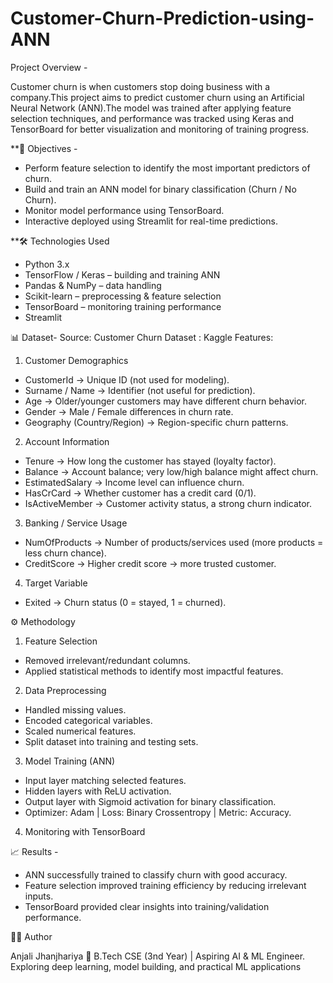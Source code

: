 # Customer-Churn-Prediction-using-ANN
Project Overview -

Customer churn is when customers stop doing business with a company.This project aims to predict customer churn using an Artificial Neural Network (ANN).The model was trained after applying feature selection techniques, and performance was tracked using Keras and TensorBoard for better visualization and monitoring of training progress.


**🎯 Objectives -
* Perform feature selection to identify the most important predictors of churn.
* Build and train an ANN model for binary classification (Churn / No Churn).
* Monitor model performance using TensorBoard.
* Interactive deployed using Streamlit for real-time predictions.


**🛠️ Technologies Used
* Python 3.x
* TensorFlow / Keras – building and training ANN
* Pandas & NumPy – data handling
* Scikit-learn – preprocessing & feature selection
* TensorBoard – monitoring training performance
* Streamlit


📊 Dataset-
Source: Customer Churn Dataset : Kaggle
Features: 
1. Customer Demographics
  * CustomerId → Unique ID (not used for modeling).
  * Surname / Name → Identifier (not useful for prediction).
  * Age → Older/younger customers may have different churn behavior.
  * Gender → Male / Female differences in churn rate.
  * Geography (Country/Region) → Region-specific churn patterns.
 2. Account Information
  * Tenure → How long the customer has stayed (loyalty factor).
  * Balance → Account balance; very low/high balance might affect churn.
  * EstimatedSalary → Income level can influence churn.
  * HasCrCard → Whether customer has a credit card (0/1).
  * IsActiveMember → Customer activity status, a strong churn indicator.
3. Banking / Service Usage
  * NumOfProducts → Number of products/services used (more products = less churn chance).
  * CreditScore → Higher credit score → more trusted customer.
4. Target Variable
  * Exited → Churn status (0 = stayed, 1 = churned).


⚙️ Methodology
1. Feature Selection
  * Removed irrelevant/redundant columns.
  * Applied statistical methods to identify most impactful features.
2. Data Preprocessing
  * Handled missing values.
  * Encoded categorical variables.
  * Scaled numerical features.
  * Split dataset into training and testing sets.
3. Model Training (ANN)
  * Input layer matching selected features.
  * Hidden layers with ReLU activation.
  * Output layer with Sigmoid activation for binary classification.
  * Optimizer: Adam | Loss: Binary Crossentropy | Metric: Accuracy.
4. Monitoring with TensorBoard


📈 Results -
* ANN successfully trained to classify churn with good accuracy.
* Feature selection improved training efficiency by reducing irrelevant inputs.
* TensorBoard provided clear insights into training/validation performance.


👩‍💻 Author

Anjali Jhanjhariya
📍 B.Tech CSE (3nd Year) | Aspiring AI & ML Engineer.
 Exploring deep learning, model building, and practical ML applications
